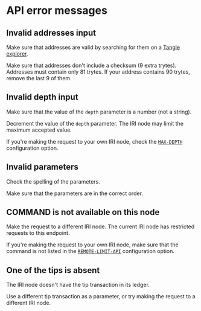 # API error messages

## Invalid addresses input

Make sure that addresses are valid by searching for them on a [Tangle explorer](https://thetangle.org/search).

Make sure that addresses don't include a checksum (9 extra trytes). Addresses must contain only 81 trytes. If your address contains 90 trytes, remove the last 9 of them.

## Invalid depth input

Make sure that the value of the `depth` parameter is a number (not a string).

Decrement the value of the `depth` parameter. The IRI node may limit the maximum accepted value.

If you're making the request to your own IRI node, check the [`MAX-DEPTH`](../references/iri-configuration-options#maxdepth) configuration option.

## Invalid parameters

Check the spelling of the parameters.

Make sure that the parameters are in the correct order.

## COMMAND is not available on this node

Make the request to a different IRI node. The current IRI node has restricted requests to this endpoint.

If you're making the request to your own IRI node, make sure that the command is not listed in the [`REMOTE-LIMIT-API`](../references/iri-configuration-options#remote-limit-api) configuration option.

## One of the tips is absent

The IRI node doesn't have the tip transaction in its ledger.

Use a different tip transaction as a parameter, or try making the request to a different IRI node.